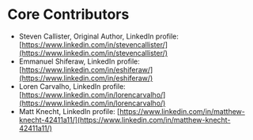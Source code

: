 Core Contributors
==
- Steven Callister, Original Author, LinkedIn profile: [https://www.linkedin.com/in/stevencallister/](https://www.linkedin.com/in/stevencallister/)
- Emmanuel Shiferaw, LinkedIn profile: [https://www.linkedin.com/in/eshiferaw/](https://www.linkedin.com/in/eshiferaw/)
- Loren Carvalho, LinkedIn profile: [https://www.linkedin.com/in/lorencarvalho/](https://www.linkedin.com/in/lorencarvalho/)
- Matt Knecht, LinkedIn profile: [https://www.linkedin.com/in/matthew-knecht-42411a11/](https://www.linkedin.com/in/matthew-knecht-42411a11/)
